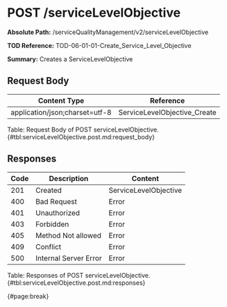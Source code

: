 <!--
    ATTENTION: This file was generated via gradle!
               Do NOT manually edit this file! Any such changes will be overwritten!
-->

# POST /serviceLevelObjective

**Absolute Path:** /serviceQualityManagement/v2/serviceLevelObjective

**TOD Reference:** TOD-06-01-01-Create_Service_Level_Objective

**Summary:** Creates a ServiceLevelObjective

## Request Body

| Content Type | Reference |
|--------------|-----------|
| application/json;charset=utf-8 | ServiceLevelObjective_Create |

Table: Request Body of POST serviceLevelObjective. {#tbl:serviceLevelObjective.post.md:request_body}

## Responses

| Code | Description | Content |
|------|-------------|---------|
| 201 | Created | ServiceLevelObjective |
| 400 | Bad Request | Error |
| 401 | Unauthorized | Error |
| 403 | Forbidden | Error |
| 405 | Method Not allowed | Error |
| 409 | Conflict | Error |
| 500 | Internal Server Error | Error |

Table: Responses of POST serviceLevelObjective. {#tbl:serviceLevelObjective.post.md:responses}

{#page:break}
